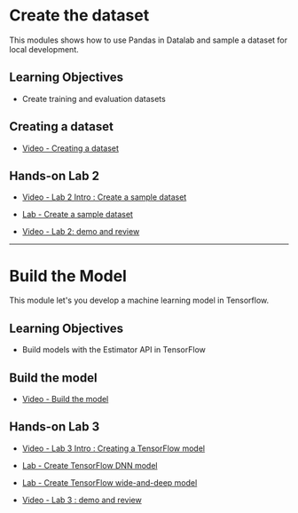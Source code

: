 # Create the dataset

This modules shows how to use Pandas in Datalab and sample a dataset for local development.

## Learning Objectives

- Create training and evaluation datasets

## Creating a dataset

- [Video - Creating a dataset](https://www.coursera.org/learn/end-to-end-ml-tensorflow-gcp/lecture/cxSUI/creating-a-dataset)

## Hands-on Lab 2

- [Video - Lab 2 Intro : Create a sample dataset](https://www.coursera.org/learn/end-to-end-ml-tensorflow-gcp/lecture/ddaQx/lab-2-intro-create-a-sample-dataset)

- [Lab - Create a sample dataset](./Labs/2_sample.ipynb)

- [Video - Lab 2: demo and review](https://www.coursera.org/learn/end-to-end-ml-tensorflow-gcp/lecture/lKBlJ/lab-2-demo-and-review)

---

# Build the Model

This module let's you develop a machine learning model in Tensorflow.

## Learning Objectives

- Build models with the Estimator API in TensorFlow

## Build the model

- [Video - Build the model](https://www.coursera.org/learn/end-to-end-ml-tensorflow-gcp/lecture/pjF5p/build-the-model)

## Hands-on Lab 3

- [Video - Lab 3 Intro : Creating a TensorFlow model](https://www.coursera.org/learn/end-to-end-ml-tensorflow-gcp/lecture/TiXDJ/lab-3-intro-creating-a-tensorflow-model)

- [Lab - Create TensorFlow DNN model](./Labs/3_tensorflow_dnn.ipynb)

- [Lab - Create TensorFlow wide-and-deep model](./Labs/3_tensorflow_wd.ipynb)

- [Video - Lab 3 : demo and review](https://www.coursera.org/learn/end-to-end-ml-tensorflow-gcp/lecture/Vp0lx/lab-3-demo-and-review)